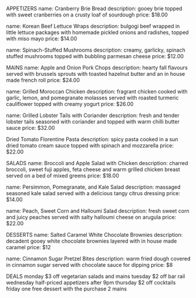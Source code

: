 APPETIZERS 
name: Cranberry Brie Bread 
description: gooey brie topped with sweet cranberries on a crusty loaf of sourdough 
price: $18.00 

name: Korean Beef Lettuce Wraps 
description: bulgogi beef wrapped in little lettuce packages with homemade pickled onions and radishes, topped with miso mayo 
price: $14.00 

name: Spinach-Stuffed Mushrooms 
description: creamy, garlicky, spinach stuffed mushrooms topped with bubbling parmesan cheese 
price: $12.00 


MAINS
name: Apple and Onion Pork Chops 
description: hearty fall flavours served with brussels sprouts with toasted hazelnut butter and an in house made french roll 
price: $24.00

name: Grilled Moroccan Chicken 
description: fragrant chicken cooked with garlic, lemon, and pomegranate molasses served with roasted turmeric cauliflower topped with creamy yogurt 
price: $26.00 

name: Grilled Lobster Tails with Coriander 
description: fresh and tender lobster tails seasoned with coriander and topped with warm chilli butter sauce 
price: $32.00 

Dried Tomato Florentine Pasta 
description: spicy pasta cooked in a sun dried tomato cream sauce topped with spinach and mozzarella 
price: $22.00


SALADS
name: Broccoli and Apple Salad with Chicken 
description: charred broccoli, sweet fuji apples, feta cheese and warm grilled chicken breast served on a bed of mixed greens 
price: $18.00 

name: Persimmon, Pomegranate, and Kale Salad 
description: massaged seasoned kale salad served with a delicious tangy citrus dressing 
price: $14.00 

name: Peach, Sweet Corn and Halloumi Salad 
description: fresh sweet corn and juicy peaches served with salty halloumi cheese on arugula 
price: $22.00 


DESSERTS
name: Salted Caramel White Chocolate Brownies 
description: decadent gooey white chocolate brownies layered with in house made caramel 
price: $12 

name: Cinnamon Sugar Pretzel Bites 
description: warm fried dough covered in cinnamon sugar served with chocolate sauce for dipping 
price: $8 


DEALS
monday $3 off vegetarian salads and mains 
tuesday $2 off bar rail 
wednesday half-priced appetizers after 9pm 
thursday $2 off cocktails 
friday one free dessert with the purchase 2 mains
